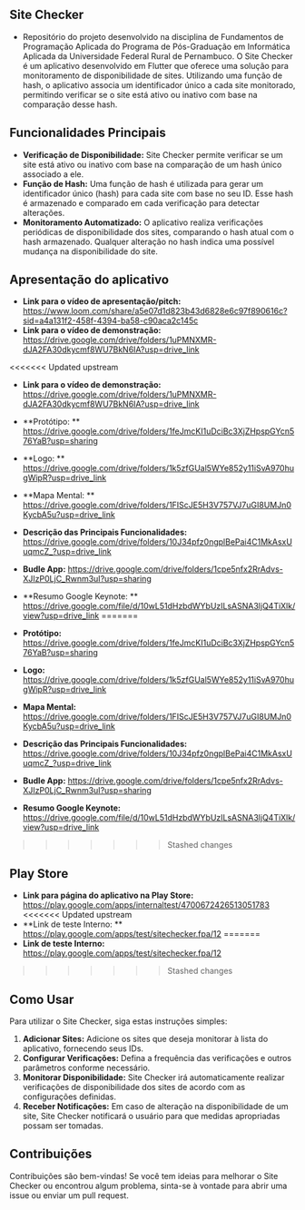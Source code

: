 ## Site Checker 

* Repositório do projeto desenvolvido na disciplina de Fundamentos de Programação Aplicada do Programa de Pós-Graduação em Informática Aplicada da Universidade Federal Rural de Pernambuco. O Site Checker é um aplicativo desenvolvido em Flutter que oferece uma solução para monitoramento de disponibilidade de sites. Utilizando uma função de hash, o aplicativo associa um identificador único a cada site monitorado, permitindo verificar se o site está ativo ou inativo com base na comparação desse hash.

## Funcionalidades Principais

- **Verificação de Disponibilidade:** Site Checker permite verificar se um site está ativo ou inativo com base na comparação de um hash único associado a ele.
- **Função de Hash:** Uma função de hash é utilizada para gerar um identificador único (hash) para cada site com base no seu ID. Esse hash é armazenado e comparado em cada verificação para detectar alterações.
- **Monitoramento Automatizado:** O aplicativo realiza verificações periódicas de disponibilidade dos sites, comparando o hash atual com o hash armazenado. Qualquer alteração no hash indica uma possível mudança na disponibilidade do site.

## Apresentação do aplicativo

- **Link para o vídeo de apresentação/pitch:** https://www.loom.com/share/a5e07d1d823b43d6828e6c97f890616c?sid=a4a131f2-458f-4394-ba58-c90aca2c145c
- **Link para o vídeo de demonstração:** https://drive.google.com/drive/folders/1uPMNXMR-dJA2FA30dkycmf8WU7BkN6IA?usp=drive_link

<<<<<<< Updated upstream
- **Link para o vídeo de demonstração:** https://drive.google.com/drive/folders/1uPMNXMR-dJA2FA30dkycmf8WU7BkN6IA?usp=drive_link

- **Protótipo: **  https://drive.google.com/drive/folders/1feJmcKI1uDciBc3XjZHpspGYcn576YaB?usp=sharing 
- **Logo: ** https://drive.google.com/drive/folders/1k5zfGUal5WYe852y11iSvA970hugWipR?usp=drive_link 
- **Mapa Mental: ** https://drive.google.com/drive/folders/1FIScJE5H3V757VJ7uGI8UMJn0KycbA5u?usp=drive_link 
- **Descrição das Principais Funcionalidades:** https://drive.google.com/drive/folders/10J34pfz0ngplBePai4C1MkAsxUuqmcZ_?usp=drive_link 
- **Budle App:** https://drive.google.com/drive/folders/1cpe5nfx2RrAdvs-XJIzP0LjC_Rwnm3uI?usp=sharing  
- **Resumo Google Keynote: ** https://drive.google.com/file/d/10wL51dHzbdWYbUzILsASNA3ljQ4TiXlk/view?usp=drive_link
=======
- **Protótipo:**  https://drive.google.com/drive/folders/1feJmcKI1uDciBc3XjZHpspGYcn576YaB?usp=sharing 
- **Logo:** https://drive.google.com/drive/folders/1k5zfGUal5WYe852y11iSvA970hugWipR?usp=drive_link 
- **Mapa Mental:** https://drive.google.com/drive/folders/1FIScJE5H3V757VJ7uGI8UMJn0KycbA5u?usp=drive_link 
- **Descrição das Principais Funcionalidades:** https://drive.google.com/drive/folders/10J34pfz0ngplBePai4C1MkAsxUuqmcZ_?usp=drive_link 
- **Budle App:** https://drive.google.com/drive/folders/1cpe5nfx2RrAdvs-XJIzP0LjC_Rwnm3uI?usp=sharing  
- **Resumo Google Keynote:** https://drive.google.com/file/d/10wL51dHzbdWYbUzILsASNA3ljQ4TiXlk/view?usp=drive_link
>>>>>>> Stashed changes

## Play Store

- **Link  para página do aplicativo na Play Store:** https://play.google.com/apps/internaltest/4700672426513051783 
<<<<<<< Updated upstream
- **Link de teste Interno: ** https://play.google.com/apps/test/sitechecker.fpa/12
=======
- **Link de teste Interno:** https://play.google.com/apps/test/sitechecker.fpa/12

>>>>>>> Stashed changes
## Como Usar

Para utilizar o Site Checker, siga estas instruções simples:

1. **Adicionar Sites:** Adicione os sites que deseja monitorar à lista do aplicativo, fornecendo seus IDs.
2. **Configurar Verificações:** Defina a frequência das verificações e outros parâmetros conforme necessário.
3. **Monitorar Disponibilidade:** Site Checker irá automaticamente realizar verificações de disponibilidade dos sites de acordo com as configurações definidas.
4. **Receber Notificações:** Em caso de alteração na disponibilidade de um site, Site Checker notificará o usuário para que medidas apropriadas possam ser tomadas.

## Contribuições

Contribuições são bem-vindas! Se você tem ideias para melhorar o Site Checker ou encontrou algum problema, sinta-se à vontade para abrir uma issue ou enviar um pull request. 


